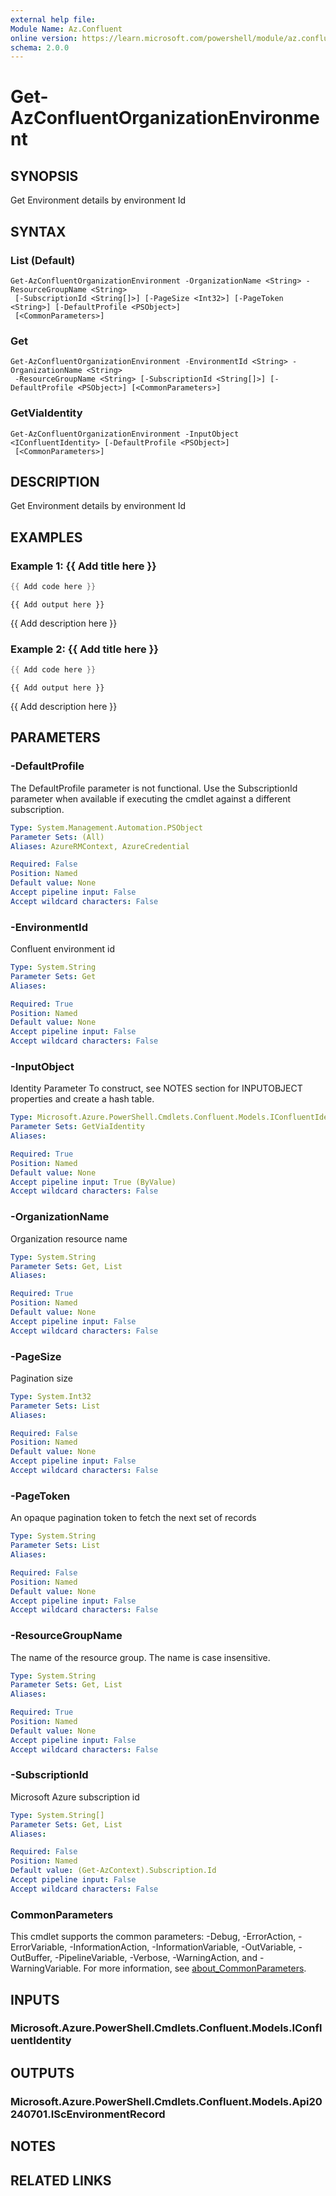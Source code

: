 ```yaml
---
external help file:
Module Name: Az.Confluent
online version: https://learn.microsoft.com/powershell/module/az.confluent/get-azconfluentorganizationenvironment
schema: 2.0.0
---
```


# Get-AzConfluentOrganizationEnvironment

## SYNOPSIS
Get Environment details by environment Id

## SYNTAX

### List (Default)
```
Get-AzConfluentOrganizationEnvironment -OrganizationName <String> -ResourceGroupName <String>
 [-SubscriptionId <String[]>] [-PageSize <Int32>] [-PageToken <String>] [-DefaultProfile <PSObject>]
 [<CommonParameters>]
```

### Get
```
Get-AzConfluentOrganizationEnvironment -EnvironmentId <String> -OrganizationName <String>
 -ResourceGroupName <String> [-SubscriptionId <String[]>] [-DefaultProfile <PSObject>] [<CommonParameters>]
```

### GetViaIdentity
```
Get-AzConfluentOrganizationEnvironment -InputObject <IConfluentIdentity> [-DefaultProfile <PSObject>]
 [<CommonParameters>]
```

## DESCRIPTION
Get Environment details by environment Id

## EXAMPLES

### Example 1: {{ Add title here }}
```powershell
{{ Add code here }}
```

```output
{{ Add output here }}
```

{{ Add description here }}

### Example 2: {{ Add title here }}
```powershell
{{ Add code here }}
```

```output
{{ Add output here }}
```

{{ Add description here }}

## PARAMETERS

### -DefaultProfile
The DefaultProfile parameter is not functional.
Use the SubscriptionId parameter when available if executing the cmdlet against a different subscription.

```yaml
Type: System.Management.Automation.PSObject
Parameter Sets: (All)
Aliases: AzureRMContext, AzureCredential

Required: False
Position: Named
Default value: None
Accept pipeline input: False
Accept wildcard characters: False
```

### -EnvironmentId
Confluent environment id

```yaml
Type: System.String
Parameter Sets: Get
Aliases:

Required: True
Position: Named
Default value: None
Accept pipeline input: False
Accept wildcard characters: False
```

### -InputObject
Identity Parameter
To construct, see NOTES section for INPUTOBJECT properties and create a hash table.

```yaml
Type: Microsoft.Azure.PowerShell.Cmdlets.Confluent.Models.IConfluentIdentity
Parameter Sets: GetViaIdentity
Aliases:

Required: True
Position: Named
Default value: None
Accept pipeline input: True (ByValue)
Accept wildcard characters: False
```

### -OrganizationName
Organization resource name

```yaml
Type: System.String
Parameter Sets: Get, List
Aliases:

Required: True
Position: Named
Default value: None
Accept pipeline input: False
Accept wildcard characters: False
```

### -PageSize
Pagination size

```yaml
Type: System.Int32
Parameter Sets: List
Aliases:

Required: False
Position: Named
Default value: None
Accept pipeline input: False
Accept wildcard characters: False
```

### -PageToken
An opaque pagination token to fetch the next set of records

```yaml
Type: System.String
Parameter Sets: List
Aliases:

Required: False
Position: Named
Default value: None
Accept pipeline input: False
Accept wildcard characters: False
```

### -ResourceGroupName
The name of the resource group.
The name is case insensitive.

```yaml
Type: System.String
Parameter Sets: Get, List
Aliases:

Required: True
Position: Named
Default value: None
Accept pipeline input: False
Accept wildcard characters: False
```

### -SubscriptionId
Microsoft Azure subscription id

```yaml
Type: System.String[]
Parameter Sets: Get, List
Aliases:

Required: False
Position: Named
Default value: (Get-AzContext).Subscription.Id
Accept pipeline input: False
Accept wildcard characters: False
```

### CommonParameters
This cmdlet supports the common parameters: -Debug, -ErrorAction, -ErrorVariable, -InformationAction, -InformationVariable, -OutVariable, -OutBuffer, -PipelineVariable, -Verbose, -WarningAction, and -WarningVariable. For more information, see [about_CommonParameters](http://go.microsoft.com/fwlink/?LinkID=113216).

## INPUTS

### Microsoft.Azure.PowerShell.Cmdlets.Confluent.Models.IConfluentIdentity

## OUTPUTS

### Microsoft.Azure.PowerShell.Cmdlets.Confluent.Models.Api20240701.IScEnvironmentRecord

## NOTES

## RELATED LINKS

